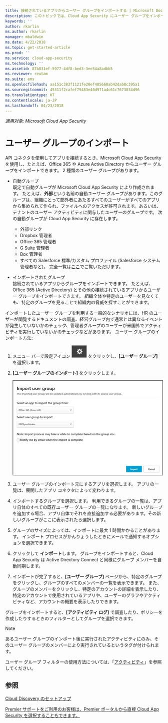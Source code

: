 ```yaml
---
title: 接続されているアプリからユーザー グループをインポートする | Microsoft Docs
description: このトピックでは、Cloud App Security にユーザー グループをインポートする方法について説明します。
keywords: ''
author: rkarlin
ms.author: rkarlin
manager: mbaldwin
ms.date: 4/22/2018
ms.topic: get-started-article
ms.prod: ''
ms.service: cloud-app-security
ms.technology: ''
ms.assetid: 87b831ef-5977-4df8-bed3-3ee54a8adbb5
ms.reviewer: reutam
ms.suite: ems
ms.openlocfilehash: aa151c383f1121fe20ef485660ab42dab8c395a1
ms.sourcegitcommit: 45311f2cafef79483e40d971a4c61c7673834d96
ms.translationtype: HT
ms.contentlocale: ja-JP
ms.lasthandoff: 04/23/2018
---
```

*適用対象: Microsoft Cloud App Security*
   
# <a name="import-user-groups"></a>ユーザー グループのインポート

API コネクタを使用してアプリを接続するとき、Microsoft Cloud App Security を使用し、たとえば、Office 365 や Azure Active Directory からユーザー グループをインポートできます。
2 種類のユーザー グループがあります。 
- 自動グループ </br>既定で自動グループが Microsoft Cloud App Security により作成されます。 たとえば、**外部**という名前の自動ユーザー グループがあります。このグループは、組織にとって部外者にあたるすべてのユーザーがすべてのアプリから集められて作られ、ファイルへのアクセスが許可されます。あるいは、テナントのユーザー アクティビティに関与したユーザーのグループです。
 次の自動グループが Cloud App Security に存在します。
  - 外部リンク
  - Dropbox 管理者
  - Office 365 管理者
  - G Suite 管理者
  - Box 管理者
  - すべての Salesforce 標準/カスタム プロファイル (Salesforce システム管理者など)。 完全一覧は[ここ](https://help.salesforce.com/articleView?id=standard_profiles.htm&language=en&type=0)でご覧いただけます。

- インポートされたグループ</br>接続されているアプリからグループをインポートできます。 たとえば、Office 365 (Active Directory) とその他の接続されているアプリからユーザー グループをインポートできます。 組織全体や特定のユーザーを見なくても、特定のグループを見ることで組織内の脅威を探すことができます。 

インポートしたユーザー グループを利用する一般的なシナリオには、HR のユーザーが閲覧するドキュメントの調査、経営グループ内で通常とは異なるイベントが発生していないかのチェック、管理者グループのユーザーが米国外でアクティビティを実行していないかのチェックなどがあります。 ユーザー グループのインポート方法:

1. メニュー バーで設定アイコン ![設定アイコン](./media/settings-icon.png "設定アイコン") をクリックし、**[ユーザー グループ]** を選択します。
2. **[ユーザー グループのインポート]** をクリックします。

   ![ユーザー グループのインポート](./media/user-groups-add.png)

3. ユーザー グループのインポート元にするアプリを選択します。 アプリの一覧は、展開したアプリ コネクタによって変わります。
4. インポートするグループを選択します。 利用できるグループの一覧は、アプリ自体のすべての既存ユーザー グループの一覧になります。 新しいグループを追加する場合、アプリ自体でそれを直接追加する必要があります。その新しいグループがここに表示されたら選択します。
5. グループのサイズによっては、インポートに最大 1 時間かかることがあります。 インポート プロセスがかんりょうしたときにメールで通知するオプションを選択できます。
6. クリックして **インポート**します。 グループをインポートすると、Cloud App Security は Active Directory Connect と同様にグループ メンバーを自動同期します。
7. インポートが完了すると、**[ユーザー グループ]** ページから、特定のグループをクリックし、グループのすべてのメンバーの一覧を表示できます。 また、グループのメンバーをクリックし、特定のアカウントの詳細を表示したり、特定のアカウントで使用されているアプリや、ユーザーのグラフやアクティビティなど、アカウントの概要を表示したりできます。

グループをインポートすると、**[アクティビティ ログ]** で調査したり、ポリシーを作成したりするときのフィルターとしてグループを選択できます。 

> [!NOTE]
> あるユーザー グループのインポート後に実行されたアクティビティにのみ、そのユーザー グループのメンバーにより実行されているというタグが付けられます。

ユーザー グループ フィルターの使用方法については、「[アクティビティ](activity-filters.md)」を参照してください。


    
## <a name="see-also"></a>参照  
[Cloud Discovery のセットアップ](set-up-cloud-discovery.md)   

[Premier サポートをご利用のお客様は、Premier ポータルから直接 Cloud App Security を選択することもできます。](https://premier.microsoft.com/)  
  
  
